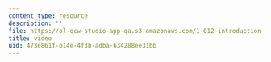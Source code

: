 ```yaml
---
content_type: resource
description: ''
file: https://ol-ocw-studio-app-qa.s3.amazonaws.com/1-012-introduction-to-civil-engineering-design-spring-2002/473e861fb14e4f3badba634288ee31bb_5ed4973700cc4baf93b3747afe3b0898_25gear_mesh_2_1.avi
title: video
uid: 473e861f-b14e-4f3b-adba-634288ee31bb
---
```

